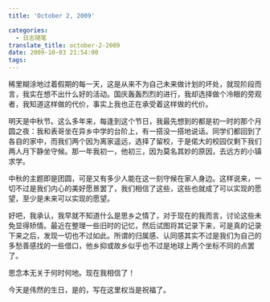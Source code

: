 ```yaml
---
title: 'October 2, 2009'

categories:
  - 日志随笔
translate_title: october-2-2009
date: 2009-10-03 21:54:00
tags:
---
```


稀里糊涂地过着假期的每一天，这是从来不为自己未来做计划的坏处，就现阶段而言，我实在想不出什么好的活动。国庆轰轰烈烈的进行，我却选择做个冷眼的旁观者，我知道这样做的代价，事实上我也正在承受着这样做的代价。

明天是中秋节。这么多年来，每逢到这个节日，我最先想到的都是初一时的那个月圆之夜：我和表哥坐在异乡中学的台阶上，有一搭没一搭地说话。同学们都回到了各自的家中，而我们两个因为离家遥远，选择了留校，于是偌大的校园仅剩下我们两人月下静坐守候。那一年我初一，他初三，因为莫名其妙的原因，去远方的小镇求学。

中秋的主题即是团圆，可是又有多少人能在这一刻守候在家人身边。这样说来，一切不过是我们内心的美好愿景罢了，我们相信了这些，这些也就成了可以实现的愿望，至少是未来可以实现的愿望。

好吧，我承认，我早就不知道什么是思乡之情了，对于现在的我而言，讨论这些未免显得矫情。最近在整理一些旧时的记忆，然后试图将其记录下来，可是真的记录下来之后，发现一切也不过如此。所谓的归属感、认同感其实不过是我们为自己的多愁善感找的一些借口，他乡抑或故乡似乎也不过是地球上两个坐标不同的点罢了。

思念本无关于何时何地。现在我相信了！

今天是伟然的生日，是的，写在这里权当是祝福了。